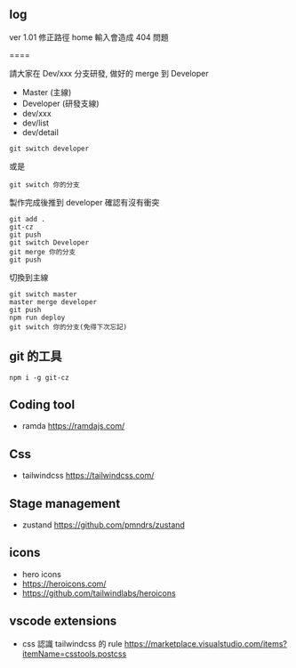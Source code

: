 ## log

ver 1.01 修正路徑 home 輸入會造成 404 問題

====

請大家在 Dev/xxx 分支研發, 做好的 merge 到 Developer

- Master (主線)
- Developer (研發支線)
- dev/xxx
- dev/list
- dev/detail

```
git switch developer
```

或是

```
git switch 你的分支
```

製作完成後推到 developer 確認有沒有衝突

```
git add .
git-cz
git push
git switch Developer
git merge 你的分支
git push
```

切換到主線

```
git switch master
master merge developer
git push
npm run deploy
git switch 你的分支(免得下次忘記)
```

## git 的工具

```
npm i -g git-cz
```

## Coding tool

- ramda <https://ramdajs.com/>

## Css

- tailwindcss <https://tailwindcss.com/>

## Stage management

- zustand <https://github.com/pmndrs/zustand>

## icons

- hero icons
- <https://heroicons.com/>
- <https://github.com/tailwindlabs/heroicons>

## vscode extensions

- css 認識 tailwindcss 的 rule <https://marketplace.visualstudio.com/items?itemName=csstools.postcss>
